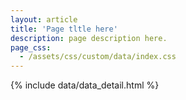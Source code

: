 ```yaml
---
layout: article
title: 'Page tltle here'
description: page description here.
page_css:
  - /assets/css/custom/data/index.css
---
```


<div id="detail-container">
	{% include data/data_detail.html %}
</div>

<script src="/assets/js/ext/xml2json.js"></script>
<script src="/assets/js/catalog_detail.js"></script>

<script async defer src="https://maps.googleapis.com/maps/api/js?key=AIzaSyBAsXhfi9ZNaT-4kUQSkq3etSJe1k8k_Pk&callback=initMap"></script>

